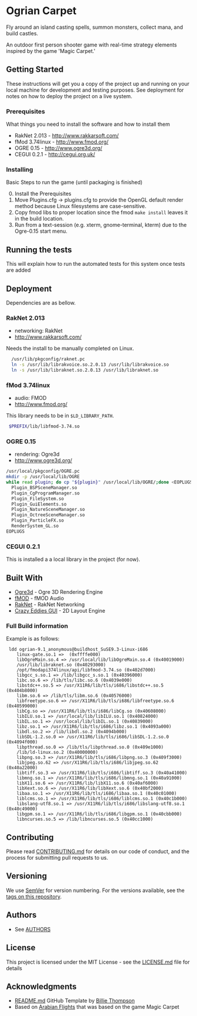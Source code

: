 # Ogrian Carpet

 Fly around an island casting spells, summon monsters, collect mana, and build castles.

 An outdoor first person shooter game with real-time strategy elements inspired by the game 'Magic Carpet.'

## Getting Started

These instructions will get you a copy of the project up and running on your local machine for development and testing purposes. See deployment for notes on how to deploy the project on a live system.

### Prerequisites

What things you need to install the software and how to install them

* RakNet 2.013 - http://www.rakkarsoft.com/
* fMod 3.74linux - http://www.fmod.org/
* OGRE 0.15 - http://www.ogre3d.org/
* CEGUI 0.2.1 - http://cegui.org.uk/

### Installing

Basic Steps to run the game (until packaging is finished)

  0. Install the Prerequisites
  1. Move Plugins.cfg -> plugins.cfg to provide the OpenGL default render method because Linux filesystems are case-sensitive.
  2. Copy fmod libs to proper location since the fmod `make install` leaves it in the build location.
  3. Run from a text-session (e.g. xterm, gnome-terminal, kterm) due to the Ogre-0.15 start menu.

## Running the tests

This will explain how to run the automated tests for this system once tests are added

## Deployment

Dependencies are as bellow.

### RakNet 2.013
*  networking: RakNet
* http://www.rakkarsoft.com/

Needs the install to be manually completed on Linux.

```bash
  /usr/lib/pkgconfig/raknet.pc
  ln -s /usr/lib/librakvoice.so.2.0.13 /usr/lib/librakvoice.so
  ln -s /usr/lib/libraknet.so.2.0.13 /usr/lib/libraknet.so
```

### fMod 3.74linux
 * audio: FMOD
 * http://www.fmod.org/

This library needs to be in `$LD_LIBRARY_PATH`.

```bash
 $PREFIX/lib/libfmod-3.74.so
```

### OGRE 0.15
* rendering: Ogre3d
* http://www.ogre3d.org/

```bash
/usr/local/pkgconfig/OGRE.pc
mkdir -p /usr/local/lib/OGRE
while read plugin; do cp "${plugin}" /usr/local/lib/OGRE/;done <EOPLUGS
  Plugin_BSPSceneManager.so
  Plugin_CgProgramManager.so
  Plugin_FileSystem.so
  Plugin_GuiElements.so
  Plugin_NatureSceneManager.so
  Plugin_OctreeSceneManager.so
  Plugin_ParticleFX.so
  RenderSystem_GL.so
EOPLUGS
```

### CEGUI 0.2.1

This is installed a a local library in the project (for now).

## Built With

* [Ogre3d](http://www.ogre3d.org/) - Ogre 3D Rendering Engine
* [fMOD](http://www.fmod.org/) - fMOD Audio
* [RakNet](http://www.rakkarsoft.com/) - RakNet Networking
* [Crazy Eddies GUI](http://cegui.org.uk/) - 2D Layout Engine

### Full Build information

Example is as follows:
```
 ldd ogrian-9.1_anonymous@buildhost_SuSE9.3-Linux-i686
	linux-gate.so.1 =>  (0xffffe000)
	libOgreMain.so.4 => /usr/local/lib/libOgreMain.so.4 (0x40019000)
	/usr/lib/libraknet.so (0x40293000)
	/opt/fmodapi374linux/api/libfmod-3.74.so (0x402d7000)
	libgcc_s.so.1 => /lib/libgcc_s.so.1 (0x40396000)
	libc.so.6 => /lib/tls/libc.so.6 (0x4039e000)
	libstdc++.so.5 => /usr/X11R6/lib/tls/i686/libstdc++.so.5 (0x404b8000)
	libm.so.6 => /lib/tls/libm.so.6 (0x40576000)
	libfreetype.so.6 => /usr/X11R6/lib/tls/i686/libfreetype.so.6 (0x40599000)
	libCg.so => /usr/X11R6/lib/tls/i686/libCg.so (0x40608000)
	libILU.so.1 => /usr/local/lib/libILU.so.1 (0x40824000)
	libIL.so.1 => /usr/local/lib/libIL.so.1 (0x40839000)
	libz.so.1 => /usr/X11R6/lib/tls/i686/libz.so.1 (0x4093a000)
	libdl.so.2 => /lib/libdl.so.2 (0x4094b000)
	libSDL-1.2.so.0 => /usr/X11R6/lib/tls/i686/libSDL-1.2.so.0 (0x4094f000)
	libpthread.so.0 => /lib/tls/libpthread.so.0 (0x409e1000)
	/lib/ld-linux.so.2 (0x40000000)
	libpng.so.3 => /usr/X11R6/lib/tls/i686/libpng.so.3 (0x409f3000)
	libjpeg.so.62 => /usr/X11R6/lib/tls/i686/libjpeg.so.62 (0x40a22000)
	libtiff.so.3 => /usr/X11R6/lib/tls/i686/libtiff.so.3 (0x40a41000)
	libmng.so.1 => /usr/X11R6/lib/tls/i686/libmng.so.1 (0x40a91000)
	libX11.so.6 => /usr/X11R6/lib/libX11.so.6 (0x40af6000)
	libXext.so.6 => /usr/X11R6/lib/libXext.so.6 (0x40bf2000)
	libaa.so.1 => /usr/X11R6/lib/tls/i686/libaa.so.1 (0x40c01000)
	liblcms.so.1 => /usr/X11R6/lib/tls/i686/liblcms.so.1 (0x40c1b000)
	libslang-utf8.so.1 => /usr/X11R6/lib/tls/i686/libslang-utf8.so.1 (0x40c49000)
	libgpm.so.1 => /usr/X11R6/lib/tls/i686/libgpm.so.1 (0x40cbb000)
	libncurses.so.5 => /lib/libncurses.so.5 (0x40cc1000)
```

## Contributing

Please read [CONTRIBUTING.md](https://github.com/waveclaw/ogrian-carpet/CONTRIBUTING.md) for details on our code of conduct, and the process for submitting pull requests to us.

## Versioning

We use [SemVer](http://semver.org/) for version numbering. For the versions available, see the [tags on this repository](https://github.com/waveclaw/ogrian-carpet/tags).

## Authors

* See [AUTHORS](https://github.com/waveclaw/ogrian-carpet/AUTHORS)

## License

This project is licensed under the MIT License - see the [LICENSE.md](LICENSE.md) file for details

## Acknowledgments

* [README.md](https://gist.github.com/PurpleBooth/109311bb0361f32d87a2) GitHub Template by [Billie Thompson](https://github.com/PurpleBooth)
* Based on [Arabian Flights](https://sourceforge.net/projects/arabian/) that was based on the game Magic Carpet
